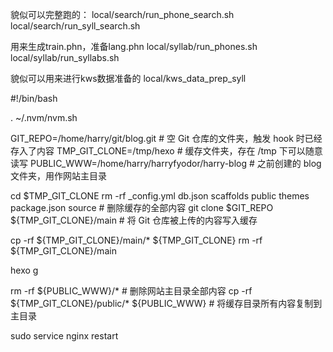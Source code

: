 貌似可以完整跑的：
local/search/run_phone_search.sh
local/search/run_syll_search.sh

用来生成train.phn，准备lang.phn
local/syllab/run_phones.sh
local/syllab/run_syllabs.sh

貌似可以用来进行kws数据准备的
local/kws_data_prep_syll

#!/bin/bash

. ~/.nvm/nvm.sh

GIT_REPO=/home/harry/git/blog.git        # 空 Git 仓库的文件夹，触发 hook 时已经存入了内容
TMP_GIT_CLONE=/tmp/hexo                  # 缓存文件夹，存在 /tmp 下可以随意读写
PUBLIC_WWW=/home/harry/harryfyodor/harry-blog                 # 之前创建的 blog 文件夹，用作网站主目录

cd $TMP_GIT_CLONE
rm -rf _config.yml db.json scaffolds public themes package.json source            # 删除缓存的全部内容
git clone $GIT_REPO ${TMP_GIT_CLONE}/main       # 将 Git 仓库被上传的内容写入缓存

cp -rf ${TMP_GIT_CLONE}/main/* ${TMP_GIT_CLONE}
rm -rf ${TMP_GIT_CLONE}/main

hexo g

rm -rf ${PUBLIC_WWW}/*                   # 删除网站主目录全部内容
cp -rf ${TMP_GIT_CLONE}/public/* ${PUBLIC_WWW}  # 将缓存目录所有内容复制到主目录

sudo service nginx restart